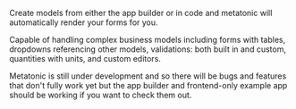 Create models from either the app builder or in code and metatonic will automatically render your forms for you.

Capable of handling complex business models including forms with tables, dropdowns referencing other models, validations: both built in and custom, quantities with units, and custom editors. 

Metatonic is still under development and so there will be bugs and features that don't fully work yet but the app builder and frontend-only example app should be working if you want to check them out.
